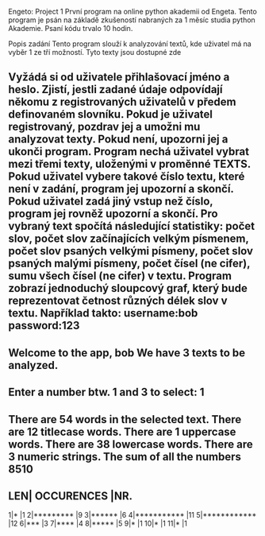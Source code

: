 Engeto: Project 1
První program na online python akademii od Engeta. Tento program je psán na základě zkušeností nabraných za 1 měsíc studia python Akademie. Psaní kódu trvalo 10 hodin.

Popis zadání
Tento program slouží k analyzování textů, kde uživatel má na vyběr 1 ze tří možností. Tyto texty jsou dostupné zde

Vyžádá si od uživatele přihlašovací jméno a heslo.
Zjistí, jestli zadané údaje odpovídají někomu z registrovaných uživatelů v předem definovaném slovníku.
Pokud je uživatel registrovaný, pozdrav jej a umožni mu analyzovat texty. Pokud není, upozorni jej a ukonči program.
Program nechá uživatel vybrat mezi třemi texty, uloženými v proměnné TEXTS. Pokud uživatel vybere takové číslo textu, které není v zadání, program jej upozorní a skončí. Pokud uživatel zadá jiný vstup než číslo, program jej rovněž upozorní a skončí.
Pro vybraný text spočítá následující statistiky:
počet slov,
počet slov začínajících velkým písmenem,
počet slov psaných velkými písmeny,
počet slov psaných malými písmeny,
počet čísel (ne cifer),
sumu všech čísel (ne cifer) v textu.
Program zobrazí jednoduchý sloupcový graf, který bude reprezentovat četnost různých délek slov v textu. Například takto:
username:bob
password:123
----------------------------------------
Welcome to the app, bob
We have 3 texts to be analyzed.
----------------------------------------
Enter a number btw. 1 and 3 to select: 1
----------------------------------------
There are 54 words in the selected text.
There are 12 titlecase words.
There are 1 uppercase words.
There are 38 lowercase words.
There are 3 numeric strings.
The sum of all the numbers 8510
----------------------------------------
LEN|  OCCURENCES  |NR.
----------------------------------------
  1|*             |1
  2|*********     |9
  3|******        |6
  4|***********   |11
  5|************  |12
  6|***           |3
  7|****          |4
  8|*****         |5
  9|*             |1
 10|*             |1
 11|*             |1
